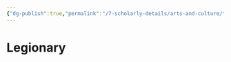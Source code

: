 ```yaml
---
{"dg-publish":true,"permalink":"/7-scholarly-details/arts-and-culture/titles/legionary/","noteIcon":""}
---
```


# Legionary
